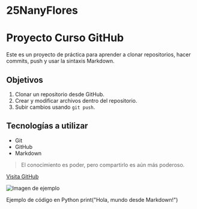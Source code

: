 # 25NanyFlores
# Proyecto Curso GitHub

Este es un proyecto de práctica para aprender a clonar repositorios, hacer commits, push y usar la sintaxis Markdown.

## Objetivos
1. Clonar un repositorio desde GitHub.
2. Crear y modificar archivos dentro del repositorio.
3. Subir cambios usando `git push`.

## Tecnologías a utilizar
- Git
- GitHub
- Markdown

> El conocimiento es poder, pero compartirlo es aún más poderoso.

[Visita GitHub](https://github.com)

![Imagen de ejemplo](https://upload.wikimedia.org/wikipedia/commons/9/91/Octicons-mark-github.svg)

 Ejemplo de código en Python
print("Hola, mundo desde Markdown!")
